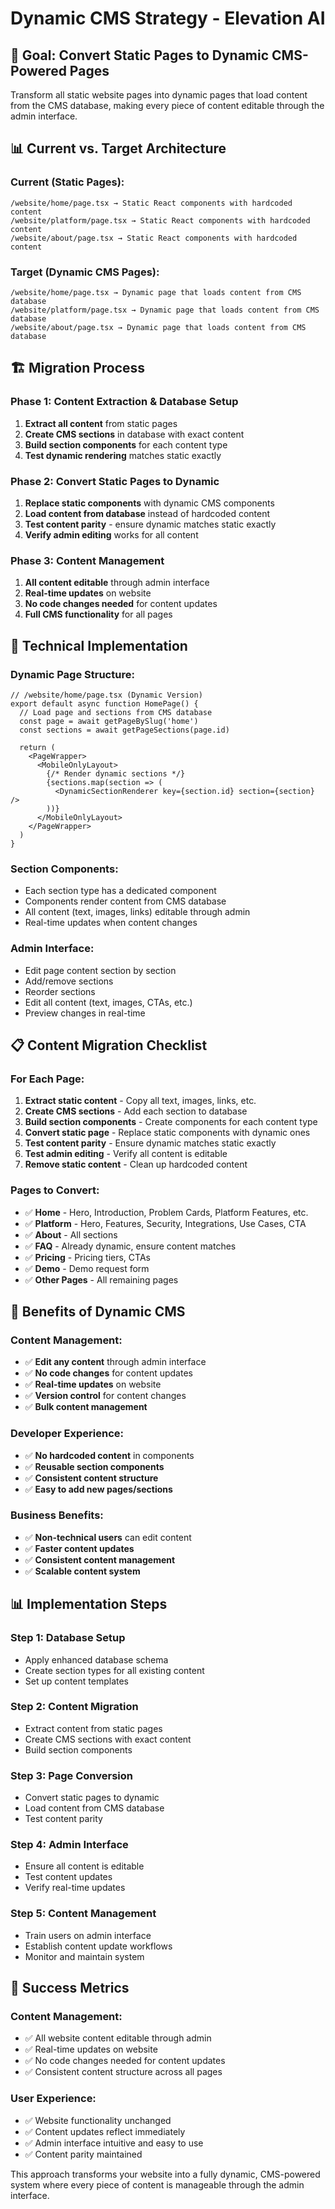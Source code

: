 # Dynamic CMS Strategy - Elevation AI

## 🎯 **Goal: Convert Static Pages to Dynamic CMS-Powered Pages**

Transform all static website pages into dynamic pages that load content from the CMS database, making every piece of content editable through the admin interface.

## 📊 **Current vs. Target Architecture**

### **Current (Static Pages):**
```
/website/home/page.tsx → Static React components with hardcoded content
/website/platform/page.tsx → Static React components with hardcoded content
/website/about/page.tsx → Static React components with hardcoded content
```

### **Target (Dynamic CMS Pages):**
```
/website/home/page.tsx → Dynamic page that loads content from CMS database
/website/platform/page.tsx → Dynamic page that loads content from CMS database
/website/about/page.tsx → Dynamic page that loads content from CMS database
```

## 🏗️ **Migration Process**

### **Phase 1: Content Extraction & Database Setup**
1. **Extract all content** from static pages
2. **Create CMS sections** in database with exact content
3. **Build section components** for each content type
4. **Test dynamic rendering** matches static exactly

### **Phase 2: Convert Static Pages to Dynamic**
1. **Replace static components** with dynamic CMS components
2. **Load content from database** instead of hardcoded content
3. **Test content parity** - ensure dynamic matches static exactly
4. **Verify admin editing** works for all content

### **Phase 3: Content Management**
1. **All content editable** through admin interface
2. **Real-time updates** on website
3. **No code changes needed** for content updates
4. **Full CMS functionality** for all pages

## 🔧 **Technical Implementation**

### **Dynamic Page Structure:**
```tsx
// /website/home/page.tsx (Dynamic Version)
export default async function HomePage() {
  // Load page and sections from CMS database
  const page = await getPageBySlug('home')
  const sections = await getPageSections(page.id)
  
  return (
    <PageWrapper>
      <MobileOnlyLayout>
        {/* Render dynamic sections */}
        {sections.map(section => (
          <DynamicSectionRenderer key={section.id} section={section} />
        ))}
      </MobileOnlyLayout>
    </PageWrapper>
  )
}
```

### **Section Components:**
- Each section type has a dedicated component
- Components render content from CMS database
- All content (text, images, links) editable through admin
- Real-time updates when content changes

### **Admin Interface:**
- Edit page content section by section
- Add/remove sections
- Reorder sections
- Edit all content (text, images, CTAs, etc.)
- Preview changes in real-time

## 📋 **Content Migration Checklist**

### **For Each Page:**
1. **Extract static content** - Copy all text, images, links, etc.
2. **Create CMS sections** - Add each section to database
3. **Build section components** - Create components for each content type
4. **Convert static page** - Replace static components with dynamic ones
5. **Test content parity** - Ensure dynamic matches static exactly
6. **Test admin editing** - Verify all content is editable
7. **Remove static content** - Clean up hardcoded content

### **Pages to Convert:**
- ✅ **Home** - Hero, Introduction, Problem Cards, Platform Features, etc.
- ✅ **Platform** - Hero, Features, Security, Integrations, Use Cases, CTA
- ✅ **About** - All sections
- ✅ **FAQ** - Already dynamic, ensure content matches
- ✅ **Pricing** - Pricing tiers, CTAs
- ✅ **Demo** - Demo request form
- ✅ **Other Pages** - All remaining pages

## 🚀 **Benefits of Dynamic CMS**

### **Content Management:**
- ✅ **Edit any content** through admin interface
- ✅ **No code changes** for content updates
- ✅ **Real-time updates** on website
- ✅ **Version control** for content changes
- ✅ **Bulk content management**

### **Developer Experience:**
- ✅ **No hardcoded content** in components
- ✅ **Reusable section components**
- ✅ **Consistent content structure**
- ✅ **Easy to add new pages/sections**

### **Business Benefits:**
- ✅ **Non-technical users** can edit content
- ✅ **Faster content updates**
- ✅ **Consistent content management**
- ✅ **Scalable content system**

## 📊 **Implementation Steps**

### **Step 1: Database Setup**
- Apply enhanced database schema
- Create section types for all existing content
- Set up content templates

### **Step 2: Content Migration**
- Extract content from static pages
- Create CMS sections with exact content
- Build section components

### **Step 3: Page Conversion**
- Convert static pages to dynamic
- Load content from CMS database
- Test content parity

### **Step 4: Admin Interface**
- Ensure all content is editable
- Test content updates
- Verify real-time updates

### **Step 5: Content Management**
- Train users on admin interface
- Establish content update workflows
- Monitor and maintain system

## 🎯 **Success Metrics**

### **Content Management:**
- ✅ All website content editable through admin
- ✅ Real-time updates on website
- ✅ No code changes needed for content updates
- ✅ Consistent content structure across all pages

### **User Experience:**
- ✅ Website functionality unchanged
- ✅ Content updates reflect immediately
- ✅ Admin interface intuitive and easy to use
- ✅ Content parity maintained

This approach transforms your website into a fully dynamic, CMS-powered system where every piece of content is manageable through the admin interface.
